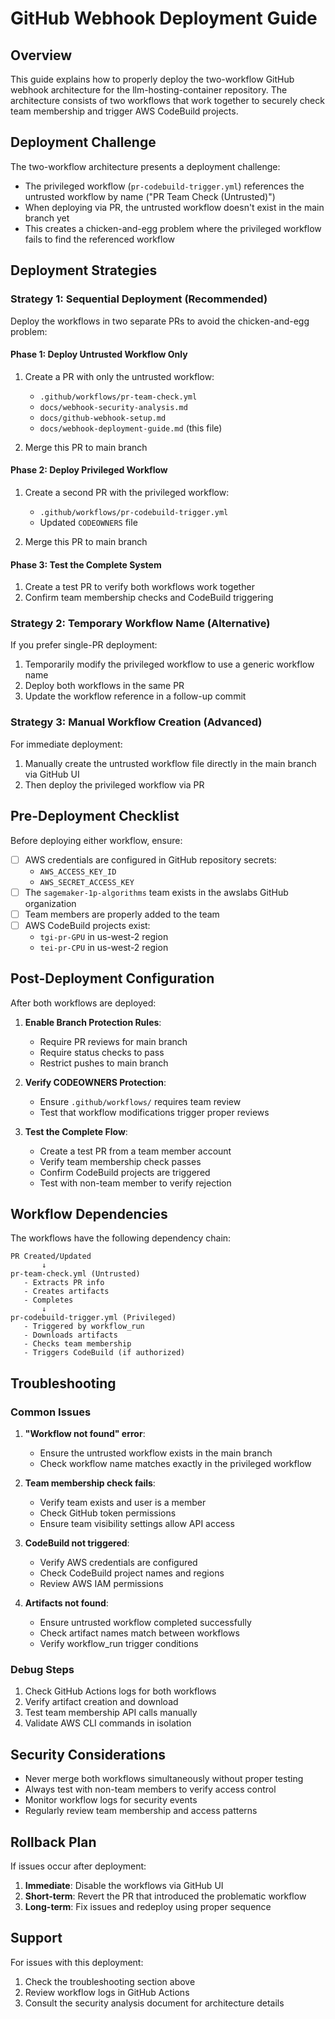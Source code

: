 # GitHub Webhook Deployment Guide

## Overview

This guide explains how to properly deploy the two-workflow GitHub webhook architecture for the llm-hosting-container repository. The architecture consists of two workflows that work together to securely check team membership and trigger AWS CodeBuild projects.

## Deployment Challenge

The two-workflow architecture presents a deployment challenge:
- The privileged workflow (`pr-codebuild-trigger.yml`) references the untrusted workflow by name ("PR Team Check (Untrusted)")
- When deploying via PR, the untrusted workflow doesn't exist in the main branch yet
- This creates a chicken-and-egg problem where the privileged workflow fails to find the referenced workflow

## Deployment Strategies

### Strategy 1: Sequential Deployment (Recommended)

Deploy the workflows in two separate PRs to avoid the chicken-and-egg problem:

#### Phase 1: Deploy Untrusted Workflow Only
1. Create a PR with only the untrusted workflow:
   - `.github/workflows/pr-team-check.yml`
   - `docs/webhook-security-analysis.md`
   - `docs/github-webhook-setup.md`
   - `docs/webhook-deployment-guide.md` (this file)

2. Merge this PR to main branch

#### Phase 2: Deploy Privileged Workflow
1. Create a second PR with the privileged workflow:
   - `.github/workflows/pr-codebuild-trigger.yml`
   - Updated `CODEOWNERS` file

2. Merge this PR to main branch

#### Phase 3: Test the Complete System
1. Create a test PR to verify both workflows work together
2. Confirm team membership checks and CodeBuild triggering

### Strategy 2: Temporary Workflow Name (Alternative)

If you prefer single-PR deployment:

1. Temporarily modify the privileged workflow to use a generic workflow name
2. Deploy both workflows in the same PR
3. Update the workflow reference in a follow-up commit

### Strategy 3: Manual Workflow Creation (Advanced)

For immediate deployment:

1. Manually create the untrusted workflow file directly in the main branch via GitHub UI
2. Then deploy the privileged workflow via PR

## Pre-Deployment Checklist

Before deploying either workflow, ensure:

- [ ] AWS credentials are configured in GitHub repository secrets:
  - `AWS_ACCESS_KEY_ID`
  - `AWS_SECRET_ACCESS_KEY`
- [ ] The `sagemaker-1p-algorithms` team exists in the awslabs GitHub organization
- [ ] Team members are properly added to the team
- [ ] AWS CodeBuild projects exist:
  - `tgi-pr-GPU` in us-west-2 region
  - `tei-pr-CPU` in us-west-2 region

## Post-Deployment Configuration

After both workflows are deployed:

1. **Enable Branch Protection Rules**:
   - Require PR reviews for main branch
   - Require status checks to pass
   - Restrict pushes to main branch

2. **Verify CODEOWNERS Protection**:
   - Ensure `.github/workflows/` requires team review
   - Test that workflow modifications trigger proper reviews

3. **Test the Complete Flow**:
   - Create a test PR from a team member account
   - Verify team membership check passes
   - Confirm CodeBuild projects are triggered
   - Test with non-team member to verify rejection

## Workflow Dependencies

The workflows have the following dependency chain:

```
PR Created/Updated
       ↓
pr-team-check.yml (Untrusted)
   - Extracts PR info
   - Creates artifacts
   - Completes
       ↓
pr-codebuild-trigger.yml (Privileged)
   - Triggered by workflow_run
   - Downloads artifacts
   - Checks team membership
   - Triggers CodeBuild (if authorized)
```

## Troubleshooting

### Common Issues

1. **"Workflow not found" error**:
   - Ensure the untrusted workflow exists in the main branch
   - Check workflow name matches exactly in the privileged workflow

2. **Team membership check fails**:
   - Verify team exists and user is a member
   - Check GitHub token permissions
   - Ensure team visibility settings allow API access

3. **CodeBuild not triggered**:
   - Verify AWS credentials are configured
   - Check CodeBuild project names and regions
   - Review AWS IAM permissions

4. **Artifacts not found**:
   - Ensure untrusted workflow completed successfully
   - Check artifact names match between workflows
   - Verify workflow_run trigger conditions

### Debug Steps

1. Check GitHub Actions logs for both workflows
2. Verify artifact creation and download
3. Test team membership API calls manually
4. Validate AWS CLI commands in isolation

## Security Considerations

- Never merge both workflows simultaneously without proper testing
- Always test with non-team members to verify access control
- Monitor workflow logs for security events
- Regularly review team membership and access patterns

## Rollback Plan

If issues occur after deployment:

1. **Immediate**: Disable the workflows via GitHub UI
2. **Short-term**: Revert the PR that introduced the problematic workflow
3. **Long-term**: Fix issues and redeploy using proper sequence

## Support

For issues with this deployment:
1. Check the troubleshooting section above
2. Review workflow logs in GitHub Actions
3. Consult the security analysis document for architecture details
